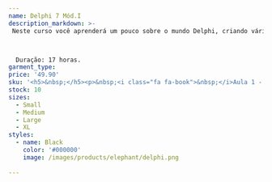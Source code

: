 ```yaml
---
name: Delphi 7 Mód.I
description_markdown: >-
 Neste curso você aprenderá um pouco sobre o mundo Delphi, criando vários programas simples, porém, que mostraram para você como é fácil ingressar no mundo das linguagens de programação.



  Duração: 17 horas.
garment_type:
price: '49.90'
sku: '<h5>&nbsp;</h5><p>&nbsp;<i class="fa fa-book">&nbsp;</i>Aula 1 - INTRODUÇÃO AO DELPHI 7</p><p>&nbsp;<i class="fa fa-book">&nbsp;</i>Aula 2 - CONCATENAR PALAVRAS </p><p>&nbsp;<i class="fa fa-book">&nbsp;</i>Aula 3 - TIPOS DE DADOS</p><p>&nbsp;<i class="fa fa-book">&nbsp;</i>Aula 4 -  CONDIÇÃO E DECISÃO </p><p>&nbsp;<i class="fa fa-book">&nbsp;</i>Aula 5 - OPERADORES LÓGICOS</p><p>&nbsp;<i class="fa fa-book">&nbsp;</i>Aula 6 - OPERADOR LÓGICO NOT</p><p>&nbsp;<i class="fa fa-book">&nbsp;</i>Aula 7 - DESVIO CONDICIONAL ENCADEADO</p><p>&nbsp;<i class="fa fa-book">&nbsp;</i>Aula 8 - REVISÃO</p><p>&nbsp;<i class="fa fa-book">&nbsp;</i>Aula 9 -  DESVIO CONDICIONAL SEQUENCIAL</p><p>&nbsp;<i class="fa fa-book">&nbsp;</i>Aula 10 - LAÇO DE REPETIÇÃO - ENQUANTO</p><p>&nbsp;<i class="fa fa-book">&nbsp;</i>Aula 11 - LAÇO DE REPETIÇÃO - REPITA</p><p>&nbsp;<i class="fa fa-book">&nbsp;</i>Aula 12 - MATRIZES</p><p>&nbsp;<i class="fa fa-book">&nbsp;</i>Aula 13 - TRABALHANDO COM ARQUIVO TEXTO</p><p>&nbsp;<i class="fa fa-book">&nbsp;</i>Aula 14 - EXEMPLO LOTO FÁCIL</p><p>&nbsp;<i class="fa fa-book">&nbsp;</i>Aula 15 - EXEMPLO COM DATA E HORA</p><p>&nbsp;<i class="fa fa-book">&nbsp;</i>Aula 16 - EXEMPLO EDITOR DE TEXTO</p><p>&nbsp;<i class="fa fa-book">&nbsp;</i>Aula 17 - AVALIAÇÃO GERAL</p>'
stock: 10
sizes:
  - Small
  - Medium
  - Large
  - XL
styles:
  - name: Black
    color: '#000000'
    image: /images/products/elephant/delphi.png
  
---
```


